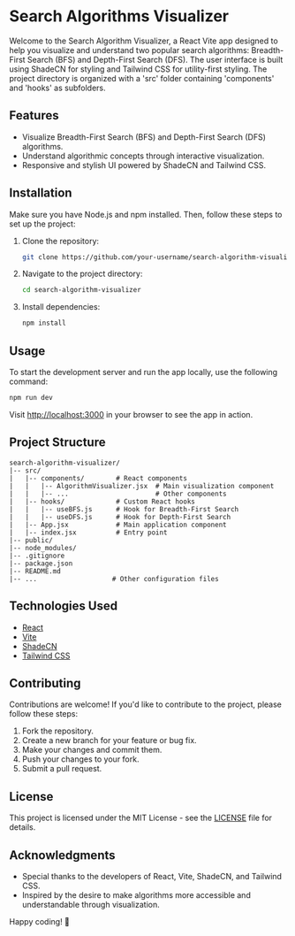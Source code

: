# Search Algorithms Visualizer

Welcome to the Search Algorithm Visualizer, a React Vite app designed to help you visualize and understand two popular search algorithms: Breadth-First Search (BFS) and Depth-First Search (DFS). The user interface is built using ShadeCN for styling and Tailwind CSS for utility-first styling. The project directory is organized with a 'src' folder containing 'components' and 'hooks' as subfolders.

## Features

- Visualize Breadth-First Search (BFS) and Depth-First Search (DFS) algorithms.
- Understand algorithmic concepts through interactive visualization.
- Responsive and stylish UI powered by ShadeCN and Tailwind CSS.

## Installation

Make sure you have Node.js and npm installed. Then, follow these steps to set up the project:

1. Clone the repository:

   ```bash
   git clone https://github.com/your-username/search-algorithm-visualizer.git
   ```

2. Navigate to the project directory:

   ```bash
   cd search-algorithm-visualizer
   ```

3. Install dependencies:

   ```bash
   npm install
   ```

## Usage

To start the development server and run the app locally, use the following command:

```bash
npm run dev
```

Visit [http://localhost:3000](http://localhost:3000) in your browser to see the app in action.

## Project Structure

```
search-algorithm-visualizer/
|-- src/
|   |-- components/        # React components
|   |   |-- AlgorithmVisualizer.jsx  # Main visualization component
|   |   |-- ...                      # Other components
|   |-- hooks/             # Custom React hooks
|   |   |-- useBFS.js      # Hook for Breadth-First Search
|   |   |-- useDFS.js      # Hook for Depth-First Search
|   |-- App.jsx            # Main application component
|   |-- index.jsx          # Entry point
|-- public/
|-- node_modules/
|-- .gitignore
|-- package.json
|-- README.md
|-- ...                   # Other configuration files
```

## Technologies Used

- [React](https://reactjs.org/)
- [Vite](https://vitejs.dev/)
- [ShadeCN](https://shadecss.com/)
- [Tailwind CSS](https://tailwindcss.com/)

## Contributing

Contributions are welcome! If you'd like to contribute to the project, please follow these steps:

1. Fork the repository.
2. Create a new branch for your feature or bug fix.
3. Make your changes and commit them.
4. Push your changes to your fork.
5. Submit a pull request.

## License

This project is licensed under the MIT License - see the [LICENSE](LICENSE) file for details.

## Acknowledgments

- Special thanks to the developers of React, Vite, ShadeCN, and Tailwind CSS.
- Inspired by the desire to make algorithms more accessible and understandable through visualization.
  
Happy coding! 🚀

